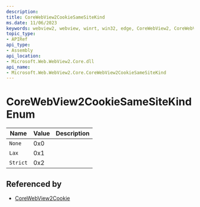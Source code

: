 ```yaml
---
description: 
title: CoreWebView2CookieSameSiteKind
ms.date: 11/06/2023
keywords: webview2, webview, winrt, win32, edge, CoreWebView2, CoreWebView2Controller, browser control, edge html, CoreWebView2CookieSameSiteKind
topic_type:
- APIRef
api_type:
- Assembly
api_location:
- Microsoft.Web.WebView2.Core.dll
api_name:
- Microsoft.Web.WebView2.Core.CoreWebView2CookieSameSiteKind
---
```


# CoreWebView2CookieSameSiteKind Enum

| Name |  Value | Description |
|--|--|--|
|`None` | 0x0  |  |
|`Lax` | 0x1  |  |
|`Strict` | 0x2  |  |


## Referenced by

- [CoreWebView2Cookie](corewebview2cookie.md)

